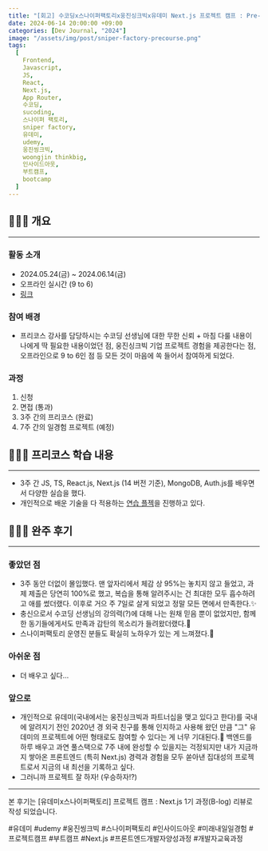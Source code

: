 ```yaml
---
title: "[회고] 수코딩x스나이퍼팩토리x웅진싱크빅x유데미 Next.js 프로젝트 캠프 : Pre-Course"
date: 2024-06-14 20:00:00 +09:00
categories: [Dev Journal, "2024"]
image: "/assets/img/post/sniper-factory-precourse.png"
tags:
  [
    Frontend,
    Javascript,
    JS,
    React,
    Next.js,
    App Router,
    수코딩,
    sucoding,
    스나이퍼 팩토리,
    sniper factory,
    유데미,
    udemy,
    웅진씽크빅,
    woongjin thinkbig,
    인사이드아웃,
    부트캠프,
    bootcamp
  ]
---
```


## 👩🏻‍💻 개요

---

### 활동 소개

- 2024.05.24(금) ~ 2024.06.14(금)
- 오프라인 실시간 (9 to 6)
- [링크](https://sniperfactory.com/course/project-camp-nextjs)

### 참여 배경

- 프리코스 강사를 담당하시는 수코딩 선생님에 대한 무한 신뢰 + 마침 다룰 내용이 나에게 딱 필요한 내용이었던 점, 웅진싱크빅 기업 프로젝트 경험을 제공한다는 점, 오프라인으로 9 to 6인 점 등 모든 것이 마음에 쏙 들어서 참여하게 되었다.

### 과정

1. 신청
2. 면접 (통과)
3. 3주 간의 프리코스 (완료)
4. 7주 간의 일경험 프로젝트 (예정)

## 👩🏻‍🏫 프리코스 학습 내용

---

- 3주 간 JS, TS, React.js, Next.js (14 버전 기준), MongoDB, Auth.js를 배우면서 다양한 실습을 했다.
- 개인적으로 배운 기술을 다 적용하는 [연습 플젝](https://next-media-log.vercel.app/)을 진행하고 있다.

## 🏃🏻‍♀️ 완주 후기

---

### 좋았던 점

- 3주 동안 더없이 몰입했다. 맨 앞자리에서 체감 상 95%는 놓치지 않고 들었고, 과제 제출은 당연히 100%로 했고, 복습을 통해 알려주시는 건 최대한 모두 흡수하려고 애를 썼더랬다. 이후로 거으 주 7일로 살게 되었고 정말 모든 면에서 만족한다.✨
- 충신으로서 수코딩 선생님의 강의력(?)에 대해 나는 원채 믿음 뿐이 없었지만, 함께한 동기들에게서도 만족과 감탄의 목소리가 들려왔더랬다.🫡
- 스나이퍼팩토리 운영진 분들도 확실히 노하우가 있는 게 느껴졌다.💚

### 아쉬운 점

- 더 배우고 싶다...

### 앞으로

- 개인적으로 유데미(국내에서는 웅진싱크빅과 파트너십을 맺고 있다고 한다)를 국내에 알려지기 전인 2020년 경 외국 친구를 통해 인지하고 사용해 왔던 만큼 "그" 유데미의 프로젝트에 어떤 형태로도 참여할 수 있다는 게 너무 기대된다.🌟 백엔드를 하루 배우고 과연 풀스택으로 7주 내에 완성할 수 있을지는 걱정되지만 내가 지금까지 쌓아온 프론트엔드 (특히 Next.js) 경력과 경험을 모두 쏟아낸 집대성의 프로젝트로서 지금의 내 최선을 기록하고 싶다.
- 그러니까 프로젝트 잘 하자! (우승하자!?)

---

본 후기는 [유데미x스나이퍼팩토리] 프로젝트 캠프 : Next.js 1기 과정(B-log) 리뷰로 작성 되었습니다.

#유데미 #udemy #웅진씽크빅 #스나이퍼팩토리 #인사이드아웃 #미래내일일경험 #프로젝트캠프 #부트캠프 #Next.js #프론트엔드개발자양성과정 #개발자교육과정

